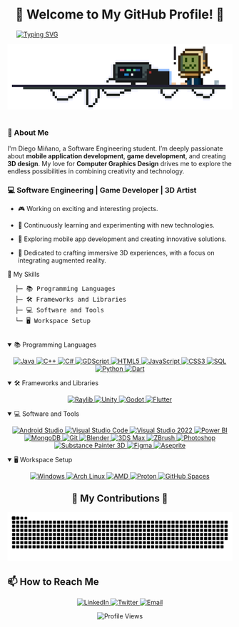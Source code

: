 
<!-- Centered Welcome Heading -->
<h1 align="center">👾 Welcome to My GitHub Profile! 👾</h1>

<!-- Typing SVG Aligned Slightly to the Right -->
<p align="left" style="margin-left: 20px;">
  <a href="https://git.io/typing-svg">
    <img src="https://readme-typing-svg.demolab.com?font=Fira+Code&pause=1000&color=494DF7&width=435&lines=Hello+World!+%F0%9F%91%8B;I'm+Diego+Mi%C3%B1ano" alt="Typing SVG" style="position:relative; z-index:2;">
  </a>
</p>

<!-- Banner GIF Centered -->
<p align="center">
  <img src="img/banner.gif" alt="Banner GIF" style="position:relative; z-index:1;">
</p>

#
<!-- Introduction -->
### 🤖 About Me

I'm Diego Miñano, a Software Engineering student. I’m deeply passionate about **mobile application development**, **game development**, and creating **3D design**. My love for **Computer Graphics Design** drives me to explore the endless possibilities in combining creativity and technology. 



### 💻 Software Engineering | Game Developer | 3D Artist
- 🎮 Working on exciting and interesting projects.
- 🚀 Continuously learning and experimenting with new technologies.
- 📱 Exploring mobile app development and creating innovative solutions.
- 🎨 Dedicated to crafting immersive 3D experiences, with a focus on integrating augmented reality.

  <!-- Skills section --!>
<summary>📂 My Skills</summary>

<p align="center">
  <!-- Simulating Folder Structure -->
  <pre>
  ├─ 📚 Programming Languages
  ├─ 🛠️ Frameworks and Libraries
  ├─ 💻 Software and Tools
  └─ 🖥️ Workspace Setup
  </pre>

  <details open>
    <summary>📚 Programming Languages</summary>
    <p align="center">
      <a href="https://www.oracle.com/java/" target="_blank">
        <img src="https://img.shields.io/badge/java-%23ED8B00.svg?style=for-the-badge&logo=openjdk&logoColor=white" alt="Java">
      </a>
      <a href="https://www.cplusplus.com/" target="_blank">
        <img src="https://img.shields.io/badge/C%2B%2B-F34B7F?style=for-the-badge&logo=c%2B%2B&logoColor=white" alt="C++">
      </a>
      <a href="https://learn.microsoft.com/en-us/dotnet/csharp/" target="_blank">
        <img src="https://img.shields.io/badge/C%23-239120?style=for-the-badge&logo=c-sharp&logoColor=white" alt="C#">
      </a>
      <a href="https://godotengine.org/" target="_blank">
        <img src="https://img.shields.io/badge/GDScript-4B4B4B?style=for-the-badge&logo=gdscript&logoColor=white" alt="GDScript">
      </a>
      <a href="https://www.w3.org/html/" target="_blank">
        <img src="https://img.shields.io/badge/HTML5-E34F26?style=for-the-badge&logo=html5&logoColor=white" alt="HTML5">
      </a>
      <a href="https://developer.mozilla.org/en-US/docs/Web/JavaScript" target="_blank">
        <img src="https://img.shields.io/badge/javascript-%23323330.svg?style=for-the-badge&logo=javascript&logoColor=%23F7DF1E" alt="JavaScript">
      </a>
      <a href="https://developer.mozilla.org/en-US/docs/Web/CSS" target="_blank">
        <img src="https://img.shields.io/badge/CSS3-1572B6?style=for-the-badge&logo=css3&logoColor=white" alt="CSS3">
      </a>
      <a href="https://www.sqlite.org/" target="_blank">
        <img src="https://img.shields.io/badge/SQL-003B57?style=for-the-badge&logo=sqlite&logoColor=white" alt="SQL">
      </a>
      <a href="https://www.python.org/" target="_blank">
        <img src="https://img.shields.io/badge/Python-3776AB?style=for-the-badge&logo=python&logoColor=white" alt="Python">
      </a>
      <a href="https://dart.dev/" target="_blank">
        <img src="https://img.shields.io/badge/Dart-0175C2?style=for-the-badge&logo=dart&logoColor=white" alt="Dart">
      </a>
    </p>
  </details>

  <details open>
    <summary>🛠️ Frameworks and Libraries</summary>
    <p align="center">
      <a href="https://raylib.com/" target="_blank">
        <img src="https://img.shields.io/badge/Raylib-000000?style=for-the-badge&logo=raylib&logoColor=white" alt="Raylib">
      </a>
      <a href="https://unity.com/" target="_blank">
        <img src="https://img.shields.io/badge/Unity-000000?style=for-the-badge&logo=unity&logoColor=white" alt="Unity">
      </a>
      <a href="https://godotengine.org/" target="_blank">
        <img src="https://img.shields.io/badge/GODOT-%23FFFFFF.svg?style=for-the-badge&logo=godot-engine" alt="Godot">
      </a>
      <a href="https://flutter.dev/" target="_blank">
        <img src="https://img.shields.io/badge/Flutter-02569B?style=for-the-badge&logo=flutter&logoColor=white" alt="Flutter">
      </a>
    </p>
  </details>

  <details open>
    <summary>💻 Software and Tools</summary>
    <p align="center">
      <a href="https://developer.android.com/studio" target="_blank">
        <img src="https://img.shields.io/badge/Android_Studio-3DDC84?style=for-the-badge&logo=android-studio&logoColor=white" alt="Android Studio">
      </a>
      <a href="https://code.visualstudio.com/" target="_blank">
        <img src="https://img.shields.io/badge/Visual%20Studio%20Code-0078d7.svg?style=for-the-badge&logo=visual-studio-code&logoColor=whitee" alt="Visual Studio Code">
      </a>
      <a href="https://visualstudio.microsoft.com/vs/" target="_blank">
        <img src="https://img.shields.io/badge/Visual_Studio_2022-5C2D91?style=for-the-badge&logo=visual-studio&logoColor=white" alt="Visual Studio 2022">
      </a>
      <a href="https://powerbi.microsoft.com/" target="_blank">
        <img src="https://img.shields.io/badge/Power_BI-F2C811?style=for-the-badge&logo=powerbi&logoColor=black" alt="Power BI">
      </a>
      <a href="https://www.mongodb.com/" target="_blank">
        <img src="https://img.shields.io/badge/MongoDB-47A248?style=for-the-badge&logo=mongodb&logoColor=white" alt="MongoDB">
      </a>
      <a href="https://git-scm.com/" target="_blank">
        <img src="https://img.shields.io/badge/Git-F05032?style=for-the-badge&logo=git&logoColor=white" alt="Git">
      </a>
      <a href="https://www.blender.org/" target="_blank">
        <img src="https://img.shields.io/badge/Blender-F5792A?style=for-the-badge&logo=blender&logoColor=white" alt="Blender">
      </a>
      <a href="https://www.autodesk.com/products/3ds-max/overview" target="_blank">
        <img src="https://img.shields.io/badge/3DS_Max-1F75FE?style=for-the-badge&logo=3ds-max&logoColor=white" alt="3DS Max">
      </a>
      <a href="https://pixologic.com/zbrush/" target="_blank">
        <img src="https://img.shields.io/badge/ZBrush-7C7F7D?style=for-the-badge&logo=zbrush&logoColor=white" alt="ZBrush">
      </a>
      <a href="https://www.adobe.com/products/photoshop.html" target="_blank">
        <img src="https://img.shields.io/badge/Photoshop-31A8FF?style=for-the-badge&logo=adobe-photoshop&logoColor=white" alt="Photoshop">
      </a>
      <a href="https://www.allegorithmic.com/products/substance-painter" target="_blank">
        <img src="https://img.shields.io/badge/Substance_Painter-004B49?style=for-the-badge&logo=substance-painter&logoColor=white" alt="Substance Painter 3D">
      </a>
      <a href="https://www.figma.com/" target="_blank">
        <img src="https://img.shields.io/badge/Figma-F24E1E?style=for-the-badge&logo=figma&logoColor=white" alt="Figma">
      </a>
      <a href="https://www.aseprite.org/" target="_blank">
        <img src="https://img.shields.io/badge/Aseprite-FFFFFF?style=for-the-badge&logo=Aseprite&logoColor=#7D929E" alt="Aseprite">
      </a>
    </p>
  </details>

  <details open>
    <summary>🖥️ Workspace Setup</summary>
    <p align="center">
      <a href="https://www.microsoft.com/windows" target="_blank">
        <img src="https://img.shields.io/badge/Windows%2011-%230079d5.svg?style=for-the-badge&logo=Windows%2011&logoColor=white" alt="Windows">
      </a>
      <a href="https://www.archlinux.org/" target="_blank">
        <img src="https://img.shields.io/badge/Arch_Linux-1793D1?style=for-the-badge&logo=arch-linux&logoColor=white" alt="Arch Linux">
      </a>
      <a href="https://www.amd.com/" target="_blank">
        <img src="https://img.shields.io/badge/AMD-ED1C24?style=for-the-badge&logo=amd&logoColor=white" alt="AMD">
      </a>
      <a href="https://www.protondb.com/" target="_blank">
        <img src="https://img.shields.io/badge/Proton-8C8C8C?style=for-the-badge&logo=proton&logoColor=white" alt="Proton">
      </a>
      <a href="https://github.com/" target="_blank">
        <img src="https://img.shields.io/badge/GitHub_Spaces-181717?style=for-the-badge&logo=github&logoColor=white" alt="GitHub Spaces">
      </a>
    </p>
  </details>

</p>

</details>


<!--<p align="center">
  <a href="https://github.com/Gatorrante/github-readme-stats">
    <img src="https://github-readme-stats.vercel.app/api/top-langs/?username=Gatorrante&layout=compact&theme=auto" alt="Top Langs">
  </a>
</p>-->


<!-- Contributions section -->
<h2 align="center">👾 My Contributions 👾</h2>

<p align="center">
  <picture>
    <source media="(prefers-color-scheme: dark)" srcset="https://github.com/Gatorrante/Gatorrante/blob/output/github-contribution-grid-snake-dark.svg">
    <source media="(prefers-color-scheme: light)" srcset="https://github.com/Gatorrante/Gatorrante/blob/output/github-contribution-grid-snake.svg">
    <img alt="github-snake" src="https://github.com/Gatorrante/Gatorrante/blob/output/github-contribution-grid-snake.svg">
  </picture>
</p>

<!-- Contact -->
## 📫 How to Reach Me

<p align="center">
  <a href="https://www.linkedin.com/in/diegoalonsom/">
    <img src="https://img.shields.io/badge/LinkedIn-0A66C2?style=for-the-badge&logo=linkedin&logoColor=white" alt="LinkedIn">
  </a>
  <a href="https://x.com/Gatorrante_">
    <img src="https://img.shields.io/badge/Twitter-1DA1F2?style=for-the-badge&logo=twitter&logoColor=white" alt="Twitter">
  </a>
  <a href="mailto:diegoalonso970@outlook.com">
    <img src="https://img.shields.io/badge/Email-D14836?style=for-the-badge&logo=gmail&logoColor=white" alt="Email">
  </a>
</p>


<!-- Footer -->
<p align="center">
  <img src="https://komarev.com/ghpvc/?username=your-username&color=blueviolet" alt="Profile Views">
</p>
